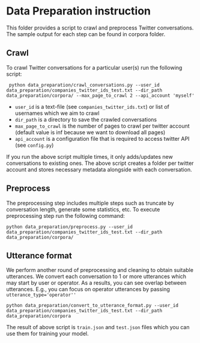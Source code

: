 # Data Preparation instruction

This folder provides a script to crawl and preprocess Twitter conversations. The sample output for each step can be found in corpora folder.

## Crawl 
To crawl Twitter conversations for a particular user(s) run the following script:

` python data_preparation/crawl_conversations.py --user_id data_preparation/companies_twitter_ids_test.txt --dir_path data_preparation/corpora/ --max_page_to_crawl 2 --api_account 'myself'`

- `user_id` is a text-file (see `companies_twitter_ids.txt`) or list of usernames which we aim to crawl
- `dir_path` is a directory to save the crawled conversations
- `max_page_to_crawl` is the number of pages to crawl per twitter account (default value is inf because we want to download all pages)
- `api_account` is a configuration file that is required to access twitter API (see `config.py`)

If you run the above script multiple times, it only adds/updates new conversations to existing ones. The above script creates a folder per twitter account and stores necessary metadata alongside with each conversation. 

## Preprocess 

The preprocessing step includes multiple steps such as truncate by conversation length, generate some statistics, etc.
To execute preprocessing step run the following command:

``python data_preparation/preprocess.py --user_id data_preparation/companies_twitter_ids_test.txt --dir_path data_preparation/corpora/``


## Utterance format

We perform another round of preprocessing and cleaning to obtain suitable utterances. We convert each conversation to 1 or more utterances which may start by user or operator. As a results, you can see overlap between utterances. E.g., you can focus on operator utterances by passing `utterance_type='operator''`

``python data_preparation/convert_to_utterance_format.py --user_id data_preparation/companies_twitter_ids_test.txt --dir_path data_preparation/corpora``

The result of above script is `train.json` and `test.json` files which you can use them for training your model.

